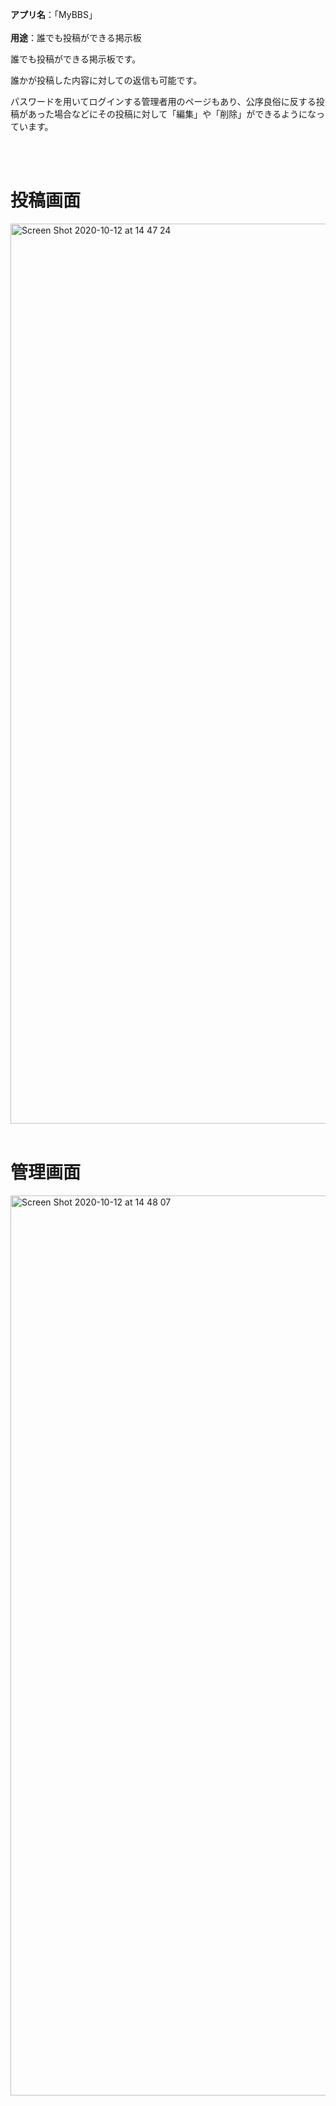 **アプリ名**：「MyBBS」
<br>
<br>
**用途**：誰でも投稿ができる掲示板
<p>誰でも投稿ができる掲示板です。</p>
<p>誰かが投稿した内容に対しての返信も可能です。</p>
<p>パスワードを用いてログインする管理者用のページもあり、公序良俗に反する投稿があった場合などにその投稿に対して「編集」や「削除」ができるようになっています。</p>
<br>
<br>
<h1>投稿画面</h1>
<img width="1440" alt="Screen Shot 2020-10-12 at 14 47 24" src="https://user-images.githubusercontent.com/66158552/95709698-2af30a80-0c9a-11eb-8e7c-fc58224d5ff8.png">
<br>
<br>

<h1>管理画面</h1>
<img width="1440" alt="Screen Shot 2020-10-12 at 14 48 07" src="https://user-images.githubusercontent.com/66158552/95709702-2dedfb00-0c9a-11eb-8b92-124521d1040d.png">
